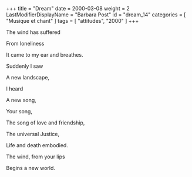 +++
title = "Dream"
date = 2000-03-08
weight = 2
LastModifierDisplayName = "Barbara Post"
id = "dream_14"
categories = [ "Musique et chant" ]
tags = [ "attitudes", "2000" ]
+++

The wind has suffered

From loneliness

It came to my ear and breathes.

Suddenly I saw

A new landscape,

I heard

A new song,

Your song,

The song of love and friendship,

The universal Justice,

Life and death embodied.

The wind, from your lips

Begins a new world.
